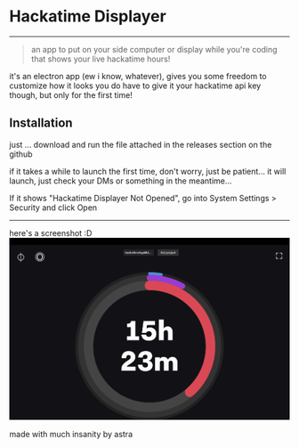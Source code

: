 # Hackatime Displayer
---
> an app to put on your side computer or display while you're coding that shows your live hackatime hours!

it's an electron app (ew i know, whatever), gives you some freedom to customize how it looks
you do have to give it your hackatime api key though, but only for the first time!

## Installation
just ... download and run the file attached in the releases section on the github

if it takes a while to launch the first time, don't worry, just be patient... it will launch, just check your DMs or something in the meantime...

If it shows "Hackatime Displayer Not Opened", go into System Settings > Security and click Open

---

here's a screenshot :D
<img src="explodeoo.png">

made with much insanity by astra